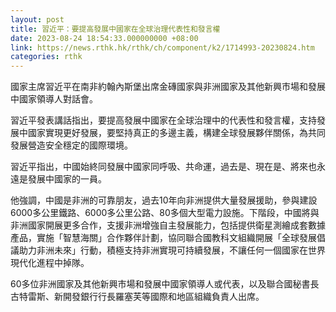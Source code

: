 ```yaml
---
layout: post
title: 習近平：要提高發展中國家在全球治理代表性和發言權
date: 2023-08-24 18:54:33.000000000 +08:00
link: https://news.rthk.hk/rthk/ch/component/k2/1714993-20230824.htm
categories: rthk
---
```


國家主席習近平在南非約翰內斯堡出席金磚國家與非洲國家及其他新興市場和發展中國家領導人對話會。

習近平發表講話指出，要提高發展中國家在全球治理中的代表性和發言權，支持發展中國家實現更好發展，要堅持真正的多邊主義，構建全球發展夥伴關係，為共同發展營造安全穩定的國際環境。

習近平指出，中國始終同發展中國家同呼吸、共命運，過去是、現在是、將來也永遠是發展中國家的一員。

他強調，中國是非洲的可靠朋友，過去10年向非洲提供大量發展援助，參與建設6000多公里鐵路、6000多公里公路、80多個大型電力設施。下階段，中國將與非洲國家開展更多合作，支援非洲增強自主發展能力，包括提供衛星測繪成套數據產品，實施「智慧海關」合作夥伴計劃，協同聯合國教科文組織開展「全球發展倡議助力非洲未來」行動，積極支持非洲實現可持續發展，不讓任何一個國家在世界現代化進程中掉隊。

60多位非洲國家及其他新興市場和發展中國家領導人或代表，以及聯合國秘書長古特雷斯、新開發銀行行長羅塞芙等國際和地區組織負責人出席。
